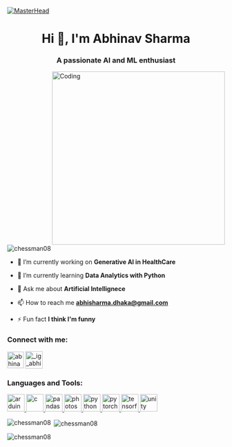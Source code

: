 [![MasterHead](https://nielseniq.com/wp-content/uploads/sites/4/2021/02/data-science-icon-animation-banner-clockwise-4.gif)](https://rishavchanda.io)
<h1 align="center">Hi 👋, I'm Abhinav Sharma</h1>
<h3 align="center">A passionate AI and ML enthusiast</h3>
<img align="right" alt="Coding" width="400" src="https://cdn.dribbble.com/users/205964/screenshots/6002888/media/ae564f058f5acd9519741ad979728004.gif">

<p align="left"> <img src="https://komarev.com/ghpvc/?username=chessman08&label=Profile%20views&color=0e75b6&style=flat" alt="chessman08" /> </p>

- 🔭 I’m currently working on **Generative AI in HealthCare**

- 🌱 I’m currently learning **Data Analytics with Python**

- 💬 Ask me about **Artificial Intellignece**

- 📫 How to reach me **abhisharma.dhaka@gmail.com**

- ⚡ Fun fact **I think I'm funny**

<h3 align="left">Connect with me:</h3>
<p align="left">
<a href="https://linkedin.com/in/abhinav-sharma" target="blank"><img align="center" src="https://www.svgrepo.com/show/303299/linkedin-icon-2-logo.svg" alt="abhinav-sharma" height="38" width="38" /></a>
<a href="https://instagram.com/_ig_abhisharma_" target="blank"><img align="center" src="https://upload.wikimedia.org/wikipedia/commons/e/e7/Instagram_logo_2016.svg" alt="_ig_abhisharma_" height="40" width="40" /></a>
</p>

<h3 align="left">Languages and Tools:</h3>
<p align="left"> <a href="https://www.arduino.cc/" target="_blank" rel="noreferrer"> <img src="https://cdn.worldvectorlogo.com/logos/arduino-1.svg" alt="arduino" width="40" height="40"/> </a> <a href="https://www.cprogramming.com/" target="_blank" rel="noreferrer"> <img src="https://upload.wikimedia.org/wikipedia/commons/1/18/C_Programming_Language.svg" alt="c" width="40" height="40"/> </a> <a href="https://pandas.pydata.org/" target="_blank" rel="noreferrer"> <img src="https://seeklogo.com/images/P/pandas-logo-776F6D45BB-seeklogo.com.png" alt="pandas" width="40" height="40"/> </a> <a href="https://www.photoshop.com/en" target="_blank" rel="noreferrer"> <img src="https://upload.wikimedia.org/wikipedia/commons/a/af/Adobe_Photoshop_CC_icon.svg" alt="photoshop" width="40" height="40"/> </a> <a href="https://www.python.org" target="_blank" rel="noreferrer"> <img src="https://upload.wikimedia.org/wikipedia/commons/c/c3/Python-logo-notext.svg" alt="python" width="40" height="40"/> </a> <a href="https://pytorch.org/" target="_blank" rel="noreferrer"> <img src="https://www.vectorlogo.zone/logos/pytorch/pytorch-icon.svg" alt="pytorch" width="40" height="40"/> </a> <a href="https://www.tensorflow.org" target="_blank" rel="noreferrer"> <img src="https://www.vectorlogo.zone/logos/tensorflow/tensorflow-icon.svg" alt="tensorflow" width="40" height="40"/> </a> <a href="https://unity.com/" target="_blank" rel="noreferrer"> <img src="https://cdn.worldvectorlogo.com/logos/unity-logo.svg" alt="unity" width="40" height="40"/> </a> </p>

<p><img align="left" src="https://github-readme-stats.vercel.app/api/top-langs?username=chessman08&show_icons=true&locale=en&layout=compact" alt="chessman08" /></p>

<p>&nbsp;<img align="center" src="https://github-readme-stats.vercel.app/api?username=chessman08&show_icons=true&locale=en" alt="chessman08" /></p>

<p><img align="center" src="https://github-readme-streak-stats.herokuapp.com/?user=chessman08&" alt="chessman08" /></p>
